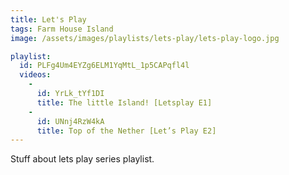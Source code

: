 ```yaml
---
title: Let's Play
tags: Farm House Island
image: /assets/images/playlists/lets-play/lets-play-logo.jpg

playlist:
  id: PLFg4Um4EYZg6ELM1YqMtL_1p5CAPqfl4l
  videos:
    - 
      id: YrLk_tYf1DI
      title: The little Island! [Letsplay E1]
    -
      id: UNnj4RzW4kA
      title: Top of the Nether [Let’s Play E2]
---
```

<p>Stuff about lets play series playlist.</p>